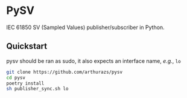 # PySV

IEC 61850 SV (Sampled Values) publisher/subscriber in Python.

## Quickstart

pysv should be ran as sudo, it also expects an interface name, _e.g._, `lo`

```bash
git clone https://github.com/arthurazs/pysv
cd pysv
poetry install
sh publisher_sync.sh lo
```
